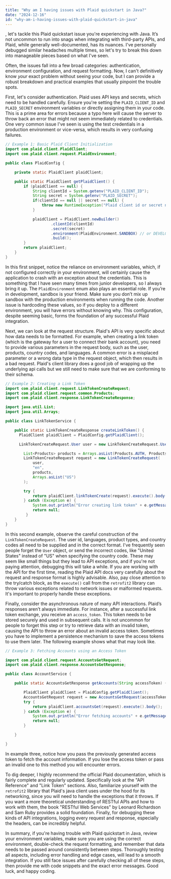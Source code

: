 ```yaml
---
title: "Why am I having issues with Plaid quickstart in Java?"
date: "2024-12-16"
id: "why-am-i-having-issues-with-plaid-quickstart-in-java"
---
```


, let's tackle this Plaid quickstart issue you're experiencing with Java. It’s not uncommon to run into snags when integrating with third-party APIs, and Plaid, while generally well-documented, has its nuances. I've personally debugged similar headaches multiple times, so let's try to break this down into manageable pieces based on what I've seen.

Often, the issues fall into a few broad categories: authentication, environment configuration, and request formatting. Now, I can't definitively know *your* exact problem without seeing your code, but I can provide a robust breakdown and practical examples that usually pinpoint the trouble spots.

First, let's consider authentication. Plaid uses API keys and secrets, which need to be handled carefully. Ensure you're setting the `PLAID_CLIENT_ID` and `PLAID_SECRET` environment variables or directly assigning them in your code. This is a prime area for errors because a typo here will cause the server to throw back an error that might not seem immediately related to credentials. One very common issue I've seen is using the test credentials in a production environment or vice-versa, which results in very confusing failures.

```java
// Example 1: Basic Plaid Client Initialization
import com.plaid.client.PlaidClient;
import com.plaid.client.request.PlaidEnvironment;

public class PlaidConfig {

    private static PlaidClient plaidClient;

    public static PlaidClient getPlaidClient() {
        if (plaidClient == null) {
            String clientId = System.getenv("PLAID_CLIENT_ID");
            String secret = System.getenv("PLAID_SECRET");
            if(clientId == null || secret == null) {
                throw new RuntimeException("Plaid client id or secret not found in env vars.");
            }

            plaidClient = PlaidClient.newBuilder()
                    .clientId(clientId)
                    .secret(secret)
                    .environment(PlaidEnvironment.SANDBOX) // or DEVELOPMENT, or PRODUCTION
                    .build();
        }
        return plaidClient;
    }
}

```

In this first snippet, notice the reliance on environment variables, which, if not configured correctly in your environment, will certainly cause the application to crash with an exception about the credentials. This is something that I have seen many times from junior developers, so I always bring it up. The `PlaidEnvironment` enum also plays an essential role. If you’re in development, sandbox is your friend. Make sure you don’t mix up sandbox with the production environments when running the code. Another issue is hardcoding these values, so if you deploy to a different environment, you will have errors without knowing why. This configuration, despite seeming basic, forms the foundation of any successful Plaid integration.

Next, we can look at the request structure. Plaid's API is very specific about how data needs to be formatted. For example, when creating a link token (which is the gateway for a user to connect their bank account), you need to provide various parameters in the request body, such as the user, products, country codes, and languages. A common error is a misplaced parameter or a wrong data type in the request object, which then results in a bad request. Plaid's client library does a good job of wrapping up the underlying api calls but we still need to make sure that we are conforming to their schema.

```java
// Example 2: Creating a Link Token
import com.plaid.client.request.LinkTokenCreateRequest;
import com.plaid.client.request.common.Products;
import com.plaid.client.response.LinkTokenCreateResponse;

import java.util.List;
import java.util.Arrays;

public class LinkTokenService {

    public static LinkTokenCreateResponse createLinkToken() {
      PlaidClient plaidClient = PlaidConfig.getPlaidClient();

      LinkTokenCreateRequest.User user = new LinkTokenCreateRequest.User("unique-user-id");

        List<Products> products = Arrays.asList(Products.AUTH, Products.TRANSACTIONS);
        LinkTokenCreateRequest request = new LinkTokenCreateRequest(
            user,
            "en",
            products,
            Arrays.asList("US")
        );

        try {
            return plaidClient.linkTokenCreate(request).execute().body();
        } catch (Exception e) {
            System.out.println("Error creating link token" + e.getMessage());
            return null;
         }
    }
}

```

In this second example, observe the careful construction of the `LinkTokenCreateRequest`. The user id, languages, product types, and country codes all need to be supplied and in the correct format. I've frequently seen people forget the `User` object, or send the incorrect codes, like "United States" instead of "US" when specifying the country code. These may seem like small things but they lead to API exceptions, and if you're not paying attention, debugging this will take a while. If you are working with the API for the first time, reading the Plaid API docs very carefully about the request and response format is highly advisable. Also, pay close attention to the try/catch block, as the `execute()` call from the `retrofit2` library can throw various exceptions related to network issues or malformed requests. It's important to properly handle these exceptions.

Finally, consider the asynchronous nature of many API interactions. Plaid’s responses aren’t always immediate. For instance, after a successful link token exchange, you receive an `access_token`. This token needs to be stored securely and used in subsequent calls. It is not uncommon for people to forget this step or try to retrieve data with an invalid token, causing the API to throw an error about an invalid access token. Sometimes you have to implement a persistence mechanism to save the access tokens to use them later. The following example shows what that may look like.

```java
// Example 3: Fetching Accounts using an Access Token

import com.plaid.client.request.AccountsGetRequest;
import com.plaid.client.response.AccountsGetResponse;

public class AccountService {

    public static AccountsGetResponse getAccounts(String accessToken) {

        PlaidClient plaidClient = PlaidConfig.getPlaidClient();
        AccountsGetRequest request = new AccountsGetRequest(accessToken);
        try {
            return plaidClient.accountsGet(request).execute().body();
        } catch (Exception e) {
            System.out.println("Error fetching accounts" + e.getMessage());
            return null;
        }

    }

}
```

In example three, notice how you pass the previously generated access token to fetch the account information. If you lose the access token or pass an invalid one to this method you will encounter errors.

To dig deeper, I highly recommend the official Plaid documentation, which is fairly complete and regularly updated. Specifically look at the "API Reference" and "Link Token" sections. Also, familiarize yourself with the `retrofit2` library that Plaid's java client uses under the hood for its networking, since you will need to handle the exceptions that it throws. If you want a more theoretical understanding of RESTful APIs and how to work with them, the book "RESTful Web Services" by Leonard Richardson and Sam Ruby provides a solid foundation. Finally, for debugging these kinds of API integrations, logging every request and response, especially the headers, can be incredibly helpful.

In summary, if you're having trouble with Plaid quickstart in Java, review your environment variables, make sure you are using the correct environment, double-check the request formatting, and remember that data needs to be passed around consistently between steps. Thoroughly testing all aspects, including error handling and edge cases, will lead to a smooth integration. If you still face issues after carefully checking all of these steps, then provide me with code snippets and the exact error messages. Good luck, and happy coding.
